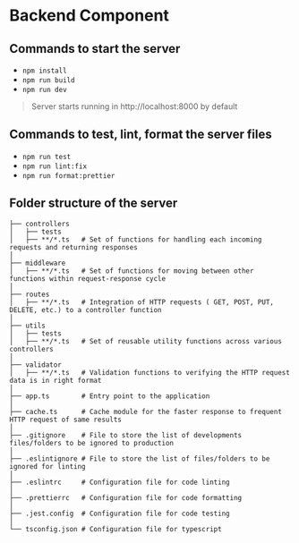 # Backend Component

## Commands to start the server

* `npm install`
* `npm run build`
* `npm run dev`

> Server starts running in http://localhost:8000 by default

## Commands to test, lint, format the server files

* `npm run test`
* `npm run lint:fix`
* `npm run format:prettier`

## Folder structure of the server


```
├── controllers 
│   ├── tests
│   ├── **/*.ts   # Set of functions for handling each incoming requests and returning responses
│
├── middleware
│   ├── **/*.ts   # Set of functions for moving between other functions within request-response cycle 
│
├── routes
│   ├── **/*.ts   # Integration of HTTP requests ( GET, POST, PUT, DELETE, etc.) to a controller function
│
├── utils
│   ├── tests
│   ├── **/*.ts   # Set of reusable utility functions across various controllers
│
├── validator
│   ├── **/*.ts   # Validation functions to verifying the HTTP request data is in right format
│
├── app.ts        # Entry point to the application
│
├── cache.ts      # Cache module for the faster response to frequent HTTP request of same results
│
├── .gitignore    # File to store the list of developments files/folders to be ignored to production
│
├── .eslintignore # File to store the list of files/folders to be ignored for linting
│
├── .eslintrc     # Configuration file for code linting
│
├── .prettierrc   # Configuration file for code formatting
│
├── .jest.config  # Configuration file for code testing
│
└── tsconfig.json # Configuration file for typescript
```